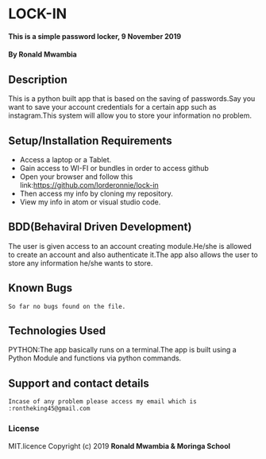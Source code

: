 # LOCK-IN
#### This is a simple password locker, 9 November 2019
#### By **Ronald Mwambia**
## Description
   This is a python built app that is based on the saving of passwords.Say you want to save your account credentials for a certain app such as instagram.This system will allow you to store your information no problem.

## Setup/Installation Requirements
* Access a laptop or a Tablet.
* Gain access to WI-FI or bundles in order to access github
* Open your browser and follow this link:https://github.com/lorderonnie/lock-in
* Then access my info by cloning my repository.
* View my info in atom or visual studio code.

## BDD(Behaviral Driven Development)
   The user is given access to an account creating module.He/she is allowed to create an account and also authenticate it.The app also allows the user to store any information he/she wants to store.
   
## Known Bugs
    So far no bugs found on the file.
## Technologies Used
  PYTHON:The app basically runs on a terminal.The app is built using a Python Module and functions via python commands.

## Support and contact details
    Incase of any problem please access my email which is :rontheking45@gmail.com
### License
MIT.licence
Copyright (c) 2019 **Ronald Mwambia & Moringa School**